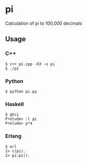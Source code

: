 # pi
Calculation of pi to 100,000 decimals

## Usage

### C++
```
$ c++ pi.cpp -O3 -o pi
$ ./pi
```

### Python
```
$ python pi.py
```

### Haskell
```
$ ghci
Prelude> :l pi
Prelude> p*4
```

### Erlang
```
$ erl
1> c(pi).
2> pi:pi().
```
